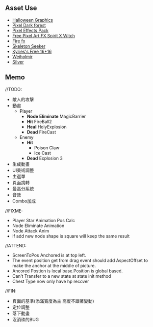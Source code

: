 ## Asset Use
- [Halloween Graphics](https://finalbossblues.itch.io/halloween-graphics)  
- [Pixel Dark forest](https://szadiart.itch.io/pixel-dark-forest)  
- [Pixel Effects Pack](https://codemanu.itch.io/pixelart-effect-pack)  
- [Free Pixel Art FX Spirit X Witch](https://ppeldo.itch.io/2d-pixel-art-game-spellmagic-fx)  
- [Fire fx](https://xyezawr.itch.io/free)  
- [Skeleton Seeker](https://eddies-workshop.itch.io/seeker)
- [Kyries's Free 16*16](https://kyrise.itch.io/kyrises-free-16x16-rpg-icon-pack)
- [Weiholmir](https://justfredrik.itch.io/weiholmir)
- [Silver](https://poppyworks.itch.io/silver)

## Memo
//TODO:
- 敵人的攻擊
- 動畫
    - Player
        - **Node Eliminate** MagicBarrier
        - **Hit** FireBall2
        - **Heal** HolyExplosion
        - **Dead** FireCast
    - Enemy
        - **Hit**
            - Poison Claw
            - Ice Cast
        - **Dead** Explosion 3
- 生成動畫
- UI美術調整
- 主選單
- 頁面跳轉
- 最高分系統
- 音效
- Combo加成




//FIXME:
- Player Star Animation Pos Calc
- Node Eliminate Animation
- Node Attack Anim
- if add new node shape is square will keep the same result

//ATTEND:
- ScreenToPos Anchored is at top left.
- The event position get from drag event should add AspectOffset to make the anchor at the middle of picture.
- Ancored Postion is local base.Position is global based.
- Can't Transfer to a new state at state init method
- Chest Type now only have hp recover


//FIN:
- 頁面的基準(添滿寬度為主 高度不跟著變動)
- 定位調整
- 落下動畫
- 沒消珠的BUG


